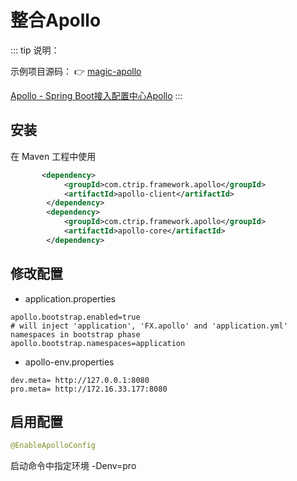 # 整合Apollo


::: tip 说明：

示例项目源码： 👉 [magic-apollo](https://gitee.com/zhangquansheng/magic/tree/apollo/)

[Apollo - Spring Boot接入配置中心Apollo](https://github.com/ctripcorp/apollo/wiki/Java%E5%AE%A2%E6%88%B7%E7%AB%AF%E4%BD%BF%E7%94%A8%E6%8C%87%E5%8D%97)
:::


## 安装

在 Maven 工程中使用

```xml
       <dependency>
            <groupId>com.ctrip.framework.apollo</groupId>
            <artifactId>apollo-client</artifactId>
        </dependency>
        <dependency>
            <groupId>com.ctrip.framework.apollo</groupId>
            <artifactId>apollo-core</artifactId>
        </dependency>
```

## 修改配置

- application.properties
```properties
apollo.bootstrap.enabled=true
# will inject 'application', 'FX.apollo' and 'application.yml' namespaces in bootstrap phase
apollo.bootstrap.namespaces=application
```

- apollo-env.properties
```properties
dev.meta= http://127.0.0.1:8080
pro.meta= http://172.16.33.177:8080
```

## 启用配置

```java
@EnableApolloConfig
```

启动命令中指定环境 -Denv=pro



